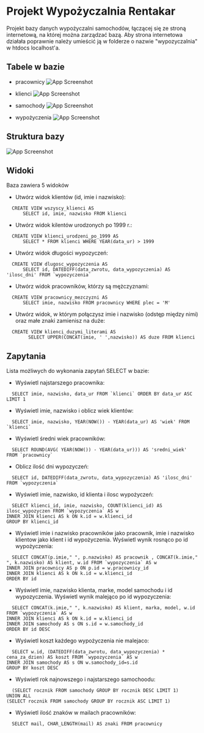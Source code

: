 
# Projekt Wypożyczalnia Rentakar

Projekt bazy danych wypożyczalni samochodów, łączącej się ze stroną internetową, na której można zarządzać bazą.
Aby strona internetowa działała poprawnie należy umieścić ją w folderze o nazwie "wypozyczalnia" w htdocs localhost'a.

## Tabele w bazie

- pracownicy
![App Screenshot](https://i.ibb.co/CWszVTG/Screenshot-2024-03-06-182421.png)

- klienci
![App Screenshot](https://i.ibb.co/K092Wk3/Screenshot-2024-03-06-182426.png)

- samochody
![App Screenshot](https://i.ibb.co/QXr9NGX/Screenshot-2024-03-06-182431.png)

- wypożyczenia
![App Screenshot](https://i.ibb.co/hmvNzGg/shared-image.jpg)


## Struktura bazy

![App Screenshot](https://i.ibb.co/82rMvWh/68747470733a2f2f692e6962622e636f2f344d38356733432f737472756b747572612e706e67.png)


## Widoki

Baza zawiera 5 widoków

- Utwórz widok klientów (id, imie i nazwisko):
```nazwa
  CREATE VIEW wszyscy_klienci AS
      SELECT id, imie, nazwisko FROM klienci
```

- Utwórz widok kilentów urodzonych po 1999 r.:
```nazwa
  CREATE VIEW klienci_urodzeni_po_1999 AS
      SELECT * FROM klienci WHERE YEAR(data_ur) > 1999
```

- Utwórz widok długości wypozyczeń:
```nazwa
  CREATE VIEW dlugosc_wypozyczenia AS
      SELECT id, DATEDIFF(data_zwrotu, data_wypozyczenia) AS 'ilosc_dni' FROM `wypozyczenia`
```

- Utwórz widok pracowników, którzy są mężczyznami:
```nazwa
  CREATE VIEW pracownicy_mezczyzni AS
      SELECT imie, nazwisko FROM pracownicy WHERE plec = 'M'
```

- Utwórz widok, w którym połączysz imie i nazwisko (odstęp między nimi) oraz małe znaki zamienisz na duże:
```nazwa
  CREATE VIEW klienci_duzymi_literami AS
 	    SELECT UPPER(CONCAT(imie, ' ',nazwisko)) AS duze FROM klienci 
```
## Zapytania

Lista możliwych do wykonania zapytań SELECT w bazie:

- Wyświetl najstarszego pracownika:
```zapytanie
  SELECT imie, nazwisko, data_ur FROM `klienci` ORDER BY data_ur ASC LIMIT 1
```

- Wyświetl imie, nazwisko i oblicz wiek klientów: 
```zapytanie
  SELECT imie, nazwisko, YEAR(NOW()) - YEAR(data_ur) AS 'wiek' FROM `klienci`
```

- Wyświetl średni wiek pracowników: 
```zapytanie
  SELECT ROUND(AVG( YEAR(NOW()) - YEAR(data_ur))) AS 'sredni_wiek' FROM `pracownicy`
```

- Oblicz ilość dni wypozyczeń:
```zapytanie
  SELECT id, DATEDIFF(data_zwrotu, data_wypozyczenia) AS 'ilosc_dni' FROM `wypozyczenia`
```

- Wyświetl imie, nazwisko, id klienta i ilosc wypożyczeń: 
```zapytanie
  SELECT klienci_id, imie, nazwisko, COUNT(klienci_id) AS ilosc_wypozyczen FROM `wypozyczenia` AS w
INNER JOIN klienci AS k ON k.id = w.klienci_id
GROUP BY klienci_id
```

- Wyświetl imie i nazwisko pracowników jako pracownik, imie i nazwisko klientow jako klient i id wypożyczenia. Wyświetl wynik rosnąco po id wypożyczenia:
```zapytanie
  SELECT CONCAT(p.imie," ", p.nazwisko) AS pracownik , CONCAT(k.imie," ", k.nazwisko) AS klient, w.id FROM `wypozyczenia` AS w
INNER JOIN pracownicy AS p ON p.id = w.pracownicy_id
INNER JOIN klienci AS k ON k.id = w.klienci_id
ORDER BY id
```

- Wyświetl imie, nazwisko klienta, marke, model samochodu i id wypozyczenia. Wyświetl wynik malejąco po id wypozyczenia:
```zapytanie
  SELECT CONCAT(k.imie," ", k.nazwisko) AS klient, marka, model, w.id FROM `wypozyczenia` AS w
INNER JOIN klienci AS k ON k.id = w.klienci_id
INNER JOIN samochody AS s ON s.id = w.samochody_id
ORDER BY id DESC
```

- Wyświetl koszt każdego wypożyczenia nie malejaco:
```zapytanie
  SELECT w.id, (DATEDIFF(data_zwrotu, data_wypozyczenia) * cena_za_dzien) AS koszt FROM `wypozyczenia` AS w
INNER JOIN samochody AS s ON w.samochody_id=s.id
GROUP BY koszt DESC
```

- Wyświetl rok najnowszego i najstarszego samochoodu:
```zapytanie
  (SELECT rocznik FROM samochody GROUP BY rocznik DESC LIMIT 1)
UNION ALL
(SELECT rocznik FROM samochody GROUP BY rocznik ASC LIMIT 1)
```

- Wyświetl ilość znaków w mailach pracowników:
```zapytanie
  SELECT mail, CHAR_LENGTH(mail) AS znaki FROM pracownicy
```

